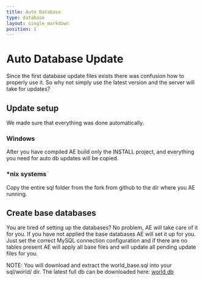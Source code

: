```yaml
---
title: Auto Database
type: database
layout: single_markdown
position: 1
---
```


# Auto Database Update
Since the first database update files exists there was confusion how to properly use it. So why not simply use the latest version and the server will take for updates?

## Update setup
We made sure that everything was done automatically.

### Windows
After you have compiled AE build only the INSTALL project, and everything you need for auto db updates will be copied.

### *nix systems
Copy the entire sql folder from the fork from github to the dir where you AE running.

## Create base databases
You are tired of setting up the databases? No problem, AE will take care of it for you. If you have not applied the base databases AE will set it up for you. 
Just set the correct MySQL connection configuration and if there are no tables present AE will apply all base files and will update all pending update files for you.

NOTE: You will download and extract the world_base.sql into your sql/world/ dir. The latest full db can be downloaded here: [world db](https://github.com/AscEmu/OneDB)
